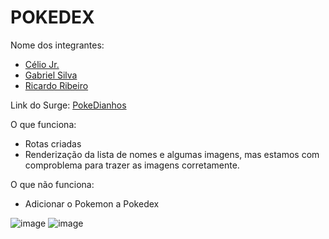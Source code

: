 # POKEDEX

Nome dos integrantes: 
- [Célio Jr.](https://github.com/future4code/Celio-Junior)
- [Gabriel Silva](https://github.com/GabrielSS187)
- [Ricardo Ribeiro](https://github.com/RickHardBR/RickHardBR)

Link do Surge: [PokeDianhos](http://pokedianhos.surge.sh/)

O que funciona:
- Rotas criadas
- Renderização da lista de nomes e algumas imagens, mas estamos com comproblema para trazer as imagens corretamente.

O que não funciona: 
- Adicionar o Pokemon a Pokedex

![image](https://user-images.githubusercontent.com/89301596/153257138-3a8b8135-fa8c-4ba2-93d8-961644f19482.png) ![image](https://user-images.githubusercontent.com/89301596/153257152-302673b7-5b94-49db-b67d-0724b827d030.png)
